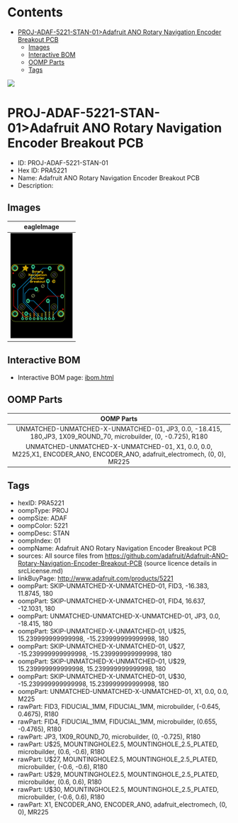 



Contents
========

* [PROJ-ADAF-5221-STAN-01>Adafruit ANO Rotary Navigation Encoder Breakout PCB](#proj-adaf-5221-stan-01adafruit-ano-rotary-navigation-encoder-breakout-pcb)
	* [Images](#images)
	* [Interactive BOM](#interactive-bom)
	* [OOMP Parts](#oomp-parts)
	* [Tags](#tags)
  
![][im]
# PROJ-ADAF-5221-STAN-01>Adafruit ANO Rotary Navigation Encoder Breakout PCB

- ID: PROJ-ADAF-5221-STAN-01
- Hex ID: PRA5221
- Name: Adafruit ANO Rotary Navigation Encoder Breakout PCB
- Description: 

## Images
  
  

|eagleImage|
| :---: |
|[![eagleImage](eagleImage_140.png)](eagleImage_600.png)|

## Interactive BOM

- Interactive BOM page: [ibom.html](kicad/bom/ibom.html)

## OOMP Parts
  

|OOMP Parts|
| :---: |
|UNMATCHED-UNMATCHED-X-UNMATCHED-01, JP3, 0.0, -18.415, 180,JP3, 1X09_ROUND_70, microbuilder, (0, -0.725), R180|
|UNMATCHED-UNMATCHED-X-UNMATCHED-01, X1, 0.0, 0.0, M225,X1, ENCODER_ANO, ENCODER_ANO, adafruit_electromech, (0, 0), MR225|

## Tags

- hexID: PRA5221
- oompType: PROJ
- oompSize: ADAF
- oompColor: 5221
- oompDesc: STAN
- oompIndex: 01
- oompName: Adafruit ANO Rotary Navigation Encoder Breakout PCB
- sources: All source files from https://github.com/adafruit/Adafruit-ANO-Rotary-Navigation-Encoder-Breakout-PCB (source licence details in srcLicense.md)
- linkBuyPage: http://www.adafruit.com/products/5221
- oompPart: SKIP-UNMATCHED-X-UNMATCHED-01, FID3, -16.383, 11.8745, 180
- oompPart: SKIP-UNMATCHED-X-UNMATCHED-01, FID4, 16.637, -12.1031, 180
- oompPart: UNMATCHED-UNMATCHED-X-UNMATCHED-01, JP3, 0.0, -18.415, 180
- oompPart: SKIP-UNMATCHED-X-UNMATCHED-01, U$25, 15.239999999999998, -15.239999999999998, 180
- oompPart: SKIP-UNMATCHED-X-UNMATCHED-01, U$27, -15.239999999999998, -15.239999999999998, 180
- oompPart: SKIP-UNMATCHED-X-UNMATCHED-01, U$29, 15.239999999999998, 15.239999999999998, 180
- oompPart: SKIP-UNMATCHED-X-UNMATCHED-01, U$30, -15.239999999999998, 15.239999999999998, 180
- oompPart: UNMATCHED-UNMATCHED-X-UNMATCHED-01, X1, 0.0, 0.0, M225
- rawPart: FID3, FIDUCIAL_1MM, FIDUCIAL_1MM, microbuilder, (-0.645, 0.4675), R180
- rawPart: FID4, FIDUCIAL_1MM, FIDUCIAL_1MM, microbuilder, (0.655, -0.4765), R180
- rawPart: JP3, 1X09_ROUND_70, microbuilder, (0, -0.725), R180
- rawPart: U$25, MOUNTINGHOLE2.5, MOUNTINGHOLE_2.5_PLATED, microbuilder, (0.6, -0.6), R180
- rawPart: U$27, MOUNTINGHOLE2.5, MOUNTINGHOLE_2.5_PLATED, microbuilder, (-0.6, -0.6), R180
- rawPart: U$29, MOUNTINGHOLE2.5, MOUNTINGHOLE_2.5_PLATED, microbuilder, (0.6, 0.6), R180
- rawPart: U$30, MOUNTINGHOLE2.5, MOUNTINGHOLE_2.5_PLATED, microbuilder, (-0.6, 0.6), R180
- rawPart: X1, ENCODER_ANO, ENCODER_ANO, adafruit_electromech, (0, 0), MR225



[im]: eagleImage_450.png
